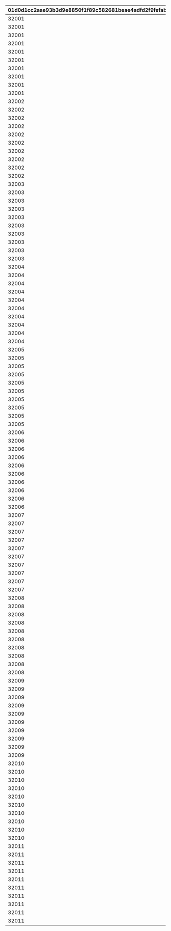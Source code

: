 |01d0d1cc2aae93b3d9e8850f1f89c582681beae4adfd2f9fefab903a7f996d73|1a253f1868694cdfb9079050504ba6d198e50b21cbe89a3945b4a8b356c03d66|4b785de2c4e82aedf8f262e5459d35470fc296e897f2cd91f0317221f1eb3749|b91db23fe35ef0ad5de51733b29f838452b77df7547e97ef8e95b1030048a50a|c9d13ae000cdc01ee87aabbd08285b07a6e1a15bca53ed088cd72e4644e157d2|b063fa50def35768ed0967752628542245b8adc12a1dfb2ae12eb50759c0e3b7|f376524693f424b267b3671a4dcf5030150e1a0e1fc5062f1d1947b66137a3ea|2733b416d66fd33380056ddb968bcbc0878eab7b3eeb1fb69043a1c82689811a|a64e338a577e69f4e0db3607784b711890454a5d753ee12490db63981c7c09d0|a2a59e130bd9703c8e37b6a38e52899c03974d36e499245cc2c9078f87400c6c|71d4b0a4d77d08ac3b18bde4616db5312194e2661a4e11dc28b2f99efc9b08e7|a15417c40e8ee28a67985f57df27c0d715fd0c05983284c5f7401b045b27bff1|05d650476fe43c73369c4f00b70bbef18d931521be0eb8b675c6c0648c410d5c|f4990adea05f2d067345821d778f1f266718fb7fe4c8813a2df71eccf78e197d|0861573570fc3c86ef789dbb45417aed25d5c3d2cf977398380351b457a9bf0b|54c0dd8805e30c1a4f8b254ee8473c4c697539e1874d20a7e55c8a6db1faed2e|c510572b82a8e5d6304f451aa3341f69c0136595d5ae7c054ae6edb15fd06fed|f10305e5dc6261515f007205d775411efe9060880586e3900538eee9ae243c0e|898cb180951547fa516082d0ef1f60c642c42c028cf895fae40ee4ec296a3710|
| --- | --- | --- | --- | --- | --- | --- | --- | --- | --- | --- | --- | --- | --- | --- | --- | --- | --- | --- |
|32001|94002|500|90008|12|1|2|1|2|4|140000|4|1|140001|90005|10|5|2|500000|
|32001|0|200|91002|0|2|1|1|12|2|140001|4|1|25001|94002|500000|10|8|0|
|32001|94002|500|90008|12|1|2|2|2|4|140000|4|1|140001|90005|5|15|2|750000|
|32001|0|300|91002|0|2|1|2|12|2|140001|4|1|25001|94002|750000|20|8|0|
|32001|94002|500|90008|12|1|2|2|2|4|140000|4|1|140001|90005|5|25|2|750000|
|32001|0|500|91002|0|2|1|3|12|2|140001|4|1|25001|94002|750000|30|8|0|
|32001|94002|750|90008|12|1|2|3|2|4|140000|4|1|140001|90005|5|35|2|1000000|
|32001|0|1000|90008|0|2|1|4|12|2|140001|4|1|25001|94002|1000000|40|2|0|
|32001|94002|1250|90008|12|1|2|4|2|4|140000|4|1|140001|90005|5|45|2|2000000|
|32001|0|1500|90008|0|2|1|4|12|2|140001|4|1|25001|94002|2000000|50|2|0|
|32002|94002|500|90008|12|1|2|1|2|4|140000|4|1|140001|90005|10|5|2|500000|
|32002|94002|200|91002|12|1|2|1|2|4|21951|2|1|140001|25001|1|10|8|500000|
|32002|94002|700|90008|12|1|2|2|2|4|140000|4|1|140001|90005|5|15|2|750000|
|32002|0|300|91002|0|2|1|2|12|2|140001|4|1|25001|94002|750000|20|8|0|
|32002|94002|700|90008|12|1|2|2|2|4|140000|4|1|140001|90005|5|25|2|750000|
|32002|0|500|91002|0|2|1|3|12|2|140001|4|1|25001|94002|750000|30|8|0|
|32002|94002|1000|90008|12|1|2|3|2|4|140000|4|1|140001|90005|5|35|2|1000000|
|32002|0|1000|90008|0|2|1|4|12|2|140001|4|1|25001|94002|1000000|40|2|0|
|32002|94002|1250|90008|12|1|2|4|2|4|140000|4|1|140001|90005|5|45|2|2000000|
|32002|0|1500|90008|0|2|1|4|12|2|140001|4|1|25001|94002|2000000|50|2|0|
|32003|94002|500|90008|12|1|2|1|2|4|140000|4|1|140001|90005|10|5|2|500000|
|32003|94002|200|91002|12|1|2|1|2|4|21951|2|1|140001|25001|1|10|8|500000|
|32003|94002|700|90008|12|1|2|2|2|4|140000|4|1|140001|90005|5|15|2|750000|
|32003|0|300|91002|0|2|1|2|12|2|140001|4|1|25001|94002|750000|20|8|0|
|32003|94002|700|90008|12|1|2|2|2|4|140000|4|1|140001|90005|5|25|2|750000|
|32003|0|500|91002|0|2|1|3|12|2|140001|4|1|25001|94002|750000|30|8|0|
|32003|94002|1000|90008|12|1|2|3|2|4|140000|4|1|140001|90005|5|35|2|1000000|
|32003|0|1000|90008|0|2|1|4|12|2|140001|4|1|25001|94002|1000000|40|2|0|
|32003|94002|1250|90008|12|1|2|4|2|4|140000|4|1|140001|90005|5|45|2|2000000|
|32003|0|1500|90008|0|2|1|4|12|2|140001|4|1|25001|94002|2000000|50|2|0|
|32004|94002|500|90008|12|1|2|1|2|4|140000|4|1|140001|90005|10|5|2|500000|
|32004|94002|200|91002|12|1|2|1|2|4|21951|2|1|140001|25001|1|10|8|500000|
|32004|94002|700|90008|12|1|2|2|2|4|140000|4|1|140001|90005|5|15|2|750000|
|32004|0|300|91002|0|2|1|2|12|2|140001|4|1|25001|94002|750000|20|8|0|
|32004|94002|700|90008|12|1|2|2|2|4|140000|4|1|140001|90005|5|25|2|750000|
|32004|0|500|91002|0|2|1|3|12|2|140001|4|1|25001|94002|750000|30|8|0|
|32004|94002|1000|90008|12|1|2|3|2|4|140000|4|1|140001|90005|5|35|2|1000000|
|32004|0|1000|90008|0|2|1|4|12|2|140001|4|1|25001|94002|1000000|40|2|0|
|32004|94002|1250|90008|12|1|2|4|2|4|140000|4|1|140001|90005|5|45|2|2000000|
|32004|0|1500|90008|0|2|1|4|12|2|140001|4|1|25001|94002|2000000|50|2|0|
|32005|94002|500|90008|12|1|2|1|2|4|140000|4|1|140001|90005|10|5|2|500000|
|32005|94002|200|91002|12|1|2|1|2|4|21951|2|1|140001|25001|1|10|8|500000|
|32005|94002|700|90008|12|1|2|2|2|4|140000|4|1|140001|90005|5|15|2|750000|
|32005|0|300|91002|0|2|1|2|12|2|140001|4|1|25001|94002|750000|20|8|0|
|32005|94002|700|90008|12|1|2|2|2|4|140000|4|1|140001|90005|5|25|2|750000|
|32005|0|500|91002|0|2|1|3|12|2|140001|4|1|25001|94002|750000|30|8|0|
|32005|94002|1000|90008|12|1|2|3|2|4|140000|4|1|140001|90005|5|35|2|1000000|
|32005|0|1000|90008|0|2|1|4|12|2|140001|4|1|25001|94002|1000000|40|2|0|
|32005|94002|1250|90008|12|1|2|4|2|4|140000|4|1|140001|90005|5|45|2|2000000|
|32005|0|1500|90008|0|2|1|4|12|2|140001|4|1|25001|94002|2000000|50|2|0|
|32006|94002|500|90008|12|1|2|1|2|4|140000|4|1|140001|90005|10|5|2|500000|
|32006|94002|200|91002|12|1|2|1|2|4|21951|2|1|140001|25001|1|10|8|500000|
|32006|94002|700|90008|12|1|2|2|2|4|140000|4|1|140001|90005|5|15|2|750000|
|32006|0|300|91002|0|2|1|2|12|2|140001|4|1|25001|94002|750000|20|8|0|
|32006|94002|700|90008|12|1|2|2|2|4|140000|4|1|140001|90005|5|25|2|750000|
|32006|0|500|91002|0|2|1|3|12|2|140001|4|1|25001|94002|750000|30|8|0|
|32006|94002|1000|90008|12|1|2|3|2|4|140000|4|1|140001|90005|5|35|2|1000000|
|32006|0|1000|90008|0|2|1|4|12|2|140001|4|1|25001|94002|1000000|40|2|0|
|32006|94002|1250|90008|12|1|2|4|2|4|140000|4|1|140001|90005|5|45|2|2000000|
|32006|0|1500|90008|0|2|1|4|12|2|140001|4|1|25001|94002|2000000|50|2|0|
|32007|0|500|90008|0|15|10|1|12|2|140001|4|1|90005|94002|500000|5|2|0|
|32007|94002|100|91002|12|1|5|1|2|4|21951|2|1|140001|25001|1|10|8|500000|
|32007|0|1000|90008|0|15|5|2|12|2|140001|4|1|90005|94002|750000|15|2|0|
|32007|0|150|91002|0|5|1|2|12|2|140001|4|1|25001|94002|750000|20|8|0|
|32007|0|1500|90008|0|15|5|2|12|2|140001|4|1|90005|94002|750000|25|2|0|
|32007|94002|250|91002|12|3000|5|3|2|4|90008|2|1|140001|25001|1|30|8|750000|
|32007|0|3500|90008|0|15|5|3|12|2|140001|4|1|90005|94002|1000000|35|2|0|
|32007|0|4000|90008|0|5|1|4|12|2|140001|4|1|25001|94002|1000000|40|2|0|
|32007|0|4500|90008|0|15|5|4|12|2|140001|4|1|90005|94002|2000000|45|2|0|
|32007|0|5000|90008|0|5|1|4|12|2|140001|4|1|25001|94002|2000000|50|2|0|
|32008|0|500|90008|0|15|10|1|12|2|140001|4|1|90005|94002|500000|5|2|0|
|32008|94002|100|91002|12|1|5|1|2|4|21951|2|1|140001|25001|1|10|8|500000|
|32008|0|1000|90008|0|15|5|2|12|2|140001|4|1|90005|94002|750000|15|2|0|
|32008|0|150|91002|0|5|1|2|12|2|140001|4|1|25001|94002|750000|20|8|0|
|32008|0|1500|90008|0|15|5|2|12|2|140001|4|1|90005|94002|750000|25|2|0|
|32008|94002|250|91002|12|3000|5|3|2|4|90008|2|1|140001|25001|1|30|8|750000|
|32008|0|3500|90008|0|15|5|3|12|2|140001|4|1|90005|94002|1000000|35|2|0|
|32008|0|4000|90008|0|5|1|4|12|2|140001|4|1|25001|94002|1000000|40|2|0|
|32008|0|4500|90008|0|15|5|4|12|2|140001|4|1|90005|94002|2000000|45|2|0|
|32008|0|5000|90008|0|5|1|4|12|2|140001|4|1|25001|94002|2000000|50|2|0|
|32009|0|500|90008|0|15|10|1|12|2|140001|4|1|90005|94002|500000|5|2|0|
|32009|94002|100|91002|12|1|5|1|2|4|21951|2|1|140001|25001|1|10|8|500000|
|32009|0|1000|90008|0|15|5|2|12|2|140001|4|1|90005|94002|750000|15|2|0|
|32009|0|150|91002|0|5|1|2|12|2|140001|4|1|25001|94002|750000|20|8|0|
|32009|0|1500|90008|0|15|5|2|12|2|140001|4|1|90005|94002|750000|25|2|0|
|32009|94002|250|91002|12|3000|5|3|2|4|90008|2|1|140001|25001|1|30|8|750000|
|32009|0|3500|90008|0|15|5|3|12|2|140001|4|1|90005|94002|1000000|35|2|0|
|32009|0|4000|90008|0|5|1|4|12|2|140001|4|1|25001|94002|1000000|40|2|0|
|32009|0|4500|90008|0|15|5|4|12|2|140001|4|1|90005|94002|2000000|45|2|0|
|32009|0|5000|90008|0|5|1|4|12|2|140001|4|1|25001|94002|2000000|50|2|0|
|32010|0|500|90008|0|15|10|1|12|2|140001|4|1|90005|94002|500000|5|2|0|
|32010|94002|100|91002|12|1|5|1|2|4|21951|2|1|140001|25001|1|10|8|500000|
|32010|0|1000|90008|0|15|5|2|12|2|140001|4|1|90005|94002|750000|15|2|0|
|32010|0|150|91002|0|5|1|2|12|2|140001|4|1|25001|94002|750000|20|8|0|
|32010|0|1500|90008|0|15|5|2|12|2|140001|4|1|90005|94002|750000|25|2|0|
|32010|94002|250|91002|12|3000|5|3|2|4|90008|2|1|140001|25001|1|30|8|750000|
|32010|94002|1|4101401|12|3500|15|3|2|4|90008|2|1|140001|90005|5|35|18|1000000|
|32010|0|4000|90008|0|5|1|4|12|2|140001|4|1|25001|94002|1000000|40|2|0|
|32010|94002|1|4109401|12|4500|15|4|2|4|90008|2|1|140001|90005|5|45|18|2000000|
|32010|0|5000|90008|0|5|1|4|12|2|140001|4|1|25001|94002|2000000|50|2|0|
|32011|0|500|90008|0|15|10|1|12|2|140001|4|1|90005|94002|500000|5|2|0|
|32011|94002|100|91002|12|1|5|1|2|4|21951|2|1|140001|25001|1|10|8|500000|
|32011|0|1000|90008|0|15|5|2|12|2|140001|4|1|90005|94002|750000|15|2|0|
|32011|0|150|91002|0|5|1|2|12|2|140001|4|1|25001|94002|750000|20|8|0|
|32011|0|1500|90008|0|15|5|2|12|2|140001|4|1|90005|94002|750000|25|2|0|
|32011|94002|250|91002|12|3000|5|3|2|4|90008|2|1|140001|25001|1|30|8|750000|
|32011|94002|1|4301401|12|3500|15|3|2|4|90008|2|1|140001|90005|5|35|18|1000000|
|32011|0|4000|90008|0|5|1|4|12|2|140001|4|1|25001|94002|1000000|40|2|0|
|32011|94002|1|4303401|12|4500|15|4|2|4|90008|2|1|140001|90005|5|45|18|2000000|
|32011|0|5000|90008|0|5|1|4|12|2|140001|4|1|25001|94002|2000000|50|2|0|